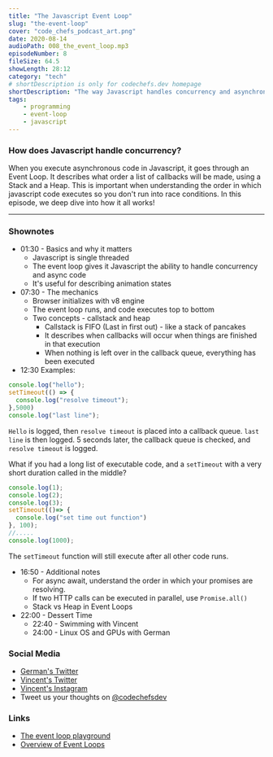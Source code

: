 ```yaml
---
title: "The Javascript Event Loop"
slug: "the-event-loop"
cover: "code_chefs_podcast_art.png"
date: 2020-08-14
audioPath: 008_the_event_loop.mp3
episodeNumber: 8
fileSize: 64.5
showLength: 28:12
category: "tech"
# shortDescription is only for codechefs.dev homepage
shortDescription: "The way Javascript handles concurrency and asynchronous code in an application"
tags:
    - programming
    - event-loop
    - javascript
---
```


### How does Javascript handle concurrency?

When you execute asynchronous code in Javascript, it goes through an Event Loop. It describes what order a list of callbacks will be made, using a  Stack and a Heap. This is important when understanding the order in which javascript code executes so you don't run into race conditions. In this episode, we deep dive into how it all works!

<hr>

### Shownotes

<!-- - 00:30 - Intro
    - 00:40 - Testing
        - 00:50 - Testing -->

- 01:30 - Basics and why it matters
  - Javascript is single threaded
  - The event loop gives it Javascript the ability to handle concurrency and async code
  - It's useful for describing animation states
- 07:30 - The mechanics
  - Browser initializes with v8 engine
  - The event loop runs, and code executes top to bottom
  - Two concepts - callstack and heap
    - Callstack is FIFO (Last in first out) - like a stack of pancakes
    - It describes when callbacks will occur when things are finished in that execution
    - When nothing is left over in the callback queue, everything has been executed
- 12:30 Examples:

```javascript
console.log("hello");
setTimeout(() => {
  console.log("resolve timeout");
},5000)
console.log("last line");
```

`Hello` is logged, then `resolve timeout` is placed into a callback queue. `last line` is then logged. 5 seconds later, the callback queue is checked, and `resolve timeout` is logged.

What if you had a long list of executable code, and a `setTimeout` with a very short duration called in the middle?

```js
console.log(1);
console.log(2);
console.log(3);
setTimeout(()=> {
  console.log("set time out function")
}, 100);
//.....
console.log(1000);
```

The `setTimeout` function will still execute after all other code runs.

- 16:50 - Additional notes
  - For async await, understand the order in which your promises are resolving.
  - If two HTTP calls can be executed in parallel, use `Promise.all()`
  - Stack vs Heap in Event Loops
- 22:00 - Dessert Time
  - 22:40 - Swimming with Vincent
  - 24:00 - Linux OS and GPUs with German

### Social Media

- [German's Twitter](https://twitter.com/germangamgon)
- [Vincent's Twitter](https://twitter.com/vincentntang)
- [Vincent's Instagram](https://instagram.com/vincentntang)
- Tweet us your thoughts on [@codechefsdev](https://twitter.com/codechefsdev)

### Links

- [The event loop playground](http://latentflip.com/loupe/)
- [Overview of Event Loops](https://flaviocopes.com/javascript-event-loop/)